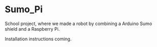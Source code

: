 # Sumo_Pi
School project, where we made a robot by combining a Arduino Sumo shield and a Raspberry Pi.

Installation instructions coming.
